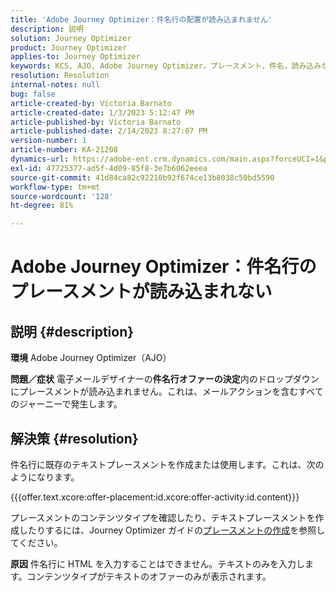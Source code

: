 ```yaml
---
title: 'Adobe Journey Optimizer：件名行の配置が読み込まれません'
description: 説明
solution: Journey Optimizer
product: Journey Optimizer
applies-to: Journey Optimizer
keywords: KCS, AJO, Adobe Journey Optimizer，プレースメント，件名，読み込みなし，コンテンツタイプ， html，テキスト
resolution: Resolution
internal-notes: null
bug: false
article-created-by: Victoria Barnato
article-created-date: 1/3/2023 5:12:47 PM
article-published-by: Victoria Barnato
article-published-date: 2/14/2023 8:27:07 PM
version-number: 1
article-number: KA-21208
dynamics-url: https://adobe-ent.crm.dynamics.com/main.aspx?forceUCI=1&pagetype=entityrecord&etn=knowledgearticle&id=1597f3d5-898b-ed11-81ad-6045bd0067ea
exl-id: 47725377-ad5f-4d09-85f8-3e7b6062eeea
source-git-commit: 41d84ca82c92210b92f674ce13b8038c50bd5590
workflow-type: tm+mt
source-wordcount: '128'
ht-degree: 81%

---
```


# Adobe Journey Optimizer：件名行のプレースメントが読み込まれない

## 説明 {#description}

<b>環境</b>
Adobe Journey Optimizer（AJO）


<b>問題／症状</b>
電子メールデザイナーの<b>件名行</b><b>オファーの決定</b>内のドロップダウンにプレースメントが読み込まれません。これは、メールアクションを含むすべてのジャーニーで発生します。


## 解決策 {#resolution}


件名行に既存のテキストプレースメントを作成または使用します。これは、次のようになります。

{{{offer.text.xcore:offer-placement:id.xcore:offer-activity:id.content}}}

プレースメントのコンテンツタイプを確認したり、テキストプレースメントを作成したりするには、Journey Optimizer ガイドの[プレースメントの作成](https://experienceleague.adobe.com/docs/journey-optimizer/using/offer-decisioning/create-components/creating-placements.html?lang=ja)を参照してください。


<b>原因</b>
件名行に HTML を入力することはできません。テキストのみを入力します。コンテンツタイプがテキストのオファーのみが表示されます。
